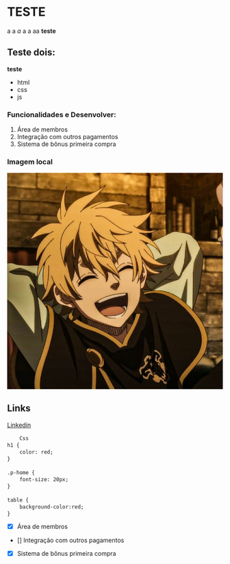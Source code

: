 # TESTE

a a *a*  a a aa **teste**

## Teste dois:

__teste__

* html
* css
* js


### Funcionalidades e Desenvolver:

1. Área de membros
2. Integração com outros pagamentos
3. Sistema de bônus primeira compra


### Imagem local


![Luke Black Clover](img/teste.jpg)


## Links 
[Linkedin](https://www.linkedin.com/in/gustavovasconcelosp/)

```
    Css
h1 {
    color: red;
}

.p-home {
    font-size: 20px;
}

table {
    background-color:red;
}

```

- [x] Área de membros
- [] Integração com outros pagamentos
- [x] Sistema de bônus primeira compra